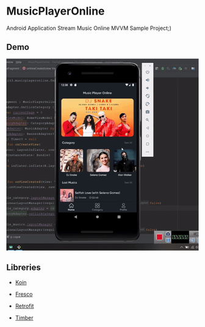 # MusicPlayerOnline
Android Application Stream Music Online
MVVM Sample Project;)

## Demo
![](Demo/demo.gif)

## Libreries

- [Koin](./koin)

- [Fresco](./fresco)

- [Retrofit](./retrofit)

- [Timber](./timber)
